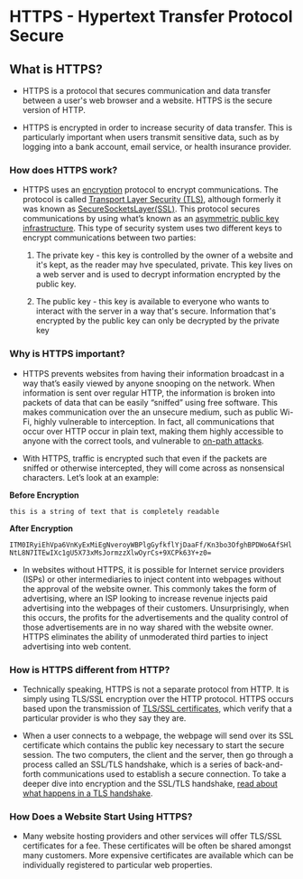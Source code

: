 # HTTPS - Hypertext Transfer Protocol Secure 

## What is HTTPS?

- HTTPS is a protocol that secures communication and data transfer between a user's web browser and a website. HTTPS is the secure version of HTTP.
    
- HTTPS is encrypted in order to increase security of data transfer. This is particularly important when users transmit sensitive data, such as by logging into a bank account, email service, or health insurance provider.
    
### How does HTTPS work?

 - HTTPS uses an [encryption](https://www.cloudflare.com/learning/ssl/what-is-encryption/) protocol to encrypt communications. The protocol is called [Transport Layer Security (TLS)](https://www.cloudflare.com/learning/ssl/transport-layer-security-tls/), although formerly it was known as [SecureSocketsLayer(SSL)](https://www.cloudflare.com/learning/ssl/what-is-ssl/). This protocol secures communications by using what’s known as an [asymmetric public key infrastructure](https://www.cloudflare.com/learning/ssl/how-does-public-key-encryption-work/). This type of security system uses two different keys to encrypt communications between two parties:
        
   1. The private key - this key is controlled by the owner of a website and it's kept, as the reader may hve speculated, private. This key lives on a web server and is used to decrypt information encrypted by the public key.
      
   2. The public key - this key is available to everyone who wants to interact with the server in a way that's secure. Information that's encrypted by the public key can only be decrypted by the private key
      

### Why is HTTPS important?

 - HTTPS prevents websites from having their information broadcast in a way that’s easily viewed by anyone snooping on the network. When information is sent over regular HTTP, the information is broken into packets of data that can be easily “sniffed” using free software. This makes communication over the an unsecure medium, such as public Wi-Fi, highly vulnerable to interception. In fact, all communications that occur over HTTP occur in plain text, making them highly accessible to anyone with the correct tools, and vulnerable to [on-path attacks](https://www.cloudflare.com/learning/security/threats/on-path-attack/).
      
 - With HTTPS, traffic is encrypted such that even if the packets are sniffed or otherwise intercepted, they will come across as nonsensical characters. Let’s look at an example:
        
  **Before Encryption**

`this is a string of text that is completely readable`

  **After Encryption**

`ITM0IRyiEhVpa6VnKyExMiEgNveroyWBPlgGyfkflYjDaaFf/Kn3bo3OfghBPDWo6AfSHlNtL8N7ITEwIXc1gU5X73xMsJormzzXlwOyrCs+9XCPk63Y+z0=`

- In websites without HTTPS, it is possible for Internet service providers (ISPs) or other intermediaries to inject content into webpages without the approval of the website owner. This commonly takes the form of advertising, where an ISP looking to increase revenue injects paid advertising into the webpages of their customers. Unsurprisingly, when this occurs, the profits for the advertisements and the quality control of those advertisements are in no way shared with the website owner. HTTPS eliminates the ability of unmoderated third parties to inject advertising into web content.

### How is HTTPS different from HTTP?

- Technically speaking, HTTPS is not a separate protocol from HTTP. It is simply using TLS/SSL encryption over the HTTP protocol. HTTPS occurs based upon the transmission of [TLS/SSL certificates](https://www.cloudflare.com/learning/ssl/what-is-an-ssl-certificate/), which verify that a particular provider is who they say they are.

- When a user connects to a webpage, the webpage will send over its SSL certificate which contains the public key necessary to start the secure session. The two computers, the client and the server, then go through a process called an SSL/TLS handshake, which is a series of back-and-forth communications used to establish a secure connection. To take a deeper dive into encryption and the SSL/TLS handshake, [read about what happens in a TLS handshake](https://www.cloudflare.com/learning/ssl/what-happens-in-a-tls-handshake/).
    
### How Does a Website Start Using HTTPS?

- Many website hosting providers and other services will offer TLS/SSL certificates for a fee. These certificates will be often be shared amongst many customers. More expensive certificates are available which can be individually registered to particular web properties.    
    

